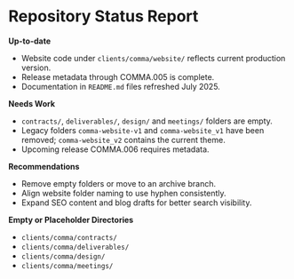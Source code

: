 # Repository Status Report

**Up-to-date**
- Website code under `clients/comma/website/` reflects current production version.
- Release metadata through COMMA.005 is complete.
- Documentation in `README.md` files refreshed July 2025.

**Needs Work**
- `contracts/`, `deliverables/`, `design/` and `meetings/` folders are empty.
- Legacy folders `comma-website-v1` and `comma-website_v1` have been removed; `comma-website_v2` contains the current theme.
- Upcoming release COMMA.006 requires metadata.

**Recommendations**
- Remove empty folders or move to an archive branch.
- Align website folder naming to use hyphen consistently.
- Expand SEO content and blog drafts for better search visibility.

**Empty or Placeholder Directories**
- `clients/comma/contracts/`
- `clients/comma/deliverables/`
- `clients/comma/design/`
- `clients/comma/meetings/`

